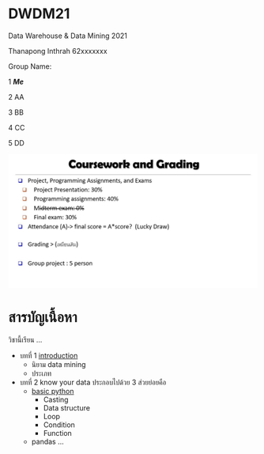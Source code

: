 # DWDM21
Data Warehouse &amp; Data Mining 2021 

Thanapong Inthrah 62xxxxxxx

Group Name:

1 **_Me_**

2 AA

3 BB

4 CC

5 DD

![grading](DWDM21.JPG)

# สารบัญเนื้อหา

วิชานี้เรียน ...

* บทที่ 1 [introduction](https://github.com/tohnperfect/DWDM21/blob/main/chapter1.md)
  * นิยาม data mining
  * ประเภท
* บทที่ 2 know your data ประกอบไปด้วย 3 ส่วยย่อยคือ
  * [basic python](https://github.com/tohnperfect/DWDM21/blob/main/Data101_(Chapter2).ipynb)
    * Casting
    * Data structure 
    * Loop
    * Condition
    * Function
  * pandas ...
